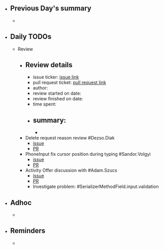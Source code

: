 - ## Previous Day's summary
	-
- ## Daily TODOs
	- Review
		- ## Review details
			- issue ticker: [issue link](link.to.the.issue.ticket)
			- pull request ticket: [pull request link](link.to.the.pull.request)
			- author:
			- review started on date:
			- review finished on date:
			- time spent:
			- summary:
				-
				-
		- Delete request reason review #Dezso.Diak
			- [issue]()
			- [PR](https://gitlab.vertis.com:8443/vertis/mv2/-/merge_requests/259/diffs)
		- PhoneInput fix cursor position during typing #Sandor.Volgyi
			- [issue](https://gitlab.vertis.com:8443/vertis/mv2/-/issues/6879)
			- [PR](https://gitlab.vertis.com:8443/vertis/mv2/-/merge_requests/377)
		- Activity Offer discussion with #Adam.Szucs
			- [issue](https://gitlab.vertis.com:8443/vertis/mv2/-/issues/6764)
			- [PR](https://gitlab.vertis.com:8443/vertis/mv2/-/merge_requests/312)
			- Investigate problem: #SerializerMethodField.input.validation
- ## Adhoc
	-
- ## Reminders
	-